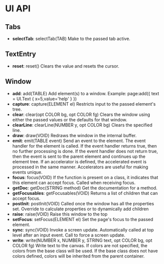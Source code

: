 # UI API

## Tabs
- **selectTab**: selectTab(TAB)
Make to the passed tab active.

## TextEntry
- **reset**: reset()
Clears the value and resets the cursor.

## Window
- **add**: add(TABLE)
Add element(s) to a window. Example:
page:add({
	text = UI.Text {
	  x=5,value='help'
	}
})
- **capture**: capture(ELEMENT el)
Restricts input to the passed element's tree.
- **clear**: clear(opt COLOR bg, opt COLOR fg)
Clears the window using either the passed values or the defaults for that window.
- **clearLine**: clearLine(NUMBER y, opt COLOR bg)
Clears the specified line.
- **draw**: draw(VOID)
Redraws the window in the internal buffer.
- **emit**: emit(TABLE event)
Send an event to the element. The event handler for the element is called.
If the event handler returns true, then no further processing is done.
If the event handler does not return true, then the event is sent to the parent element
and continues up the element tree.
If an accelerator is defined, the accelerated event is processed in the same manner.
Accelerators are useful for making events unique.
- **focus**: focus(VOID)
If the function is present on a class, it indicates
that this element can accept focus. Called when receiving focus.
- **getDoc**: getDoc(STRING method)
Get the documentation for a method.
- **getFocusables**: getFocusables(VOID)
Returns a list of children that can accept focus.
- **postInit**: postInit(VOID)
Called once the window has all the properties set.
Override to calculate properties or to dynamically add children
- **raise**: raise(VOID)
Raise this window to the top
- **setFocus**: setFocus(ELEMENT el)
Set the page's focus to the passed element.
- **sync**: sync(VOID)
Invoke a screen update. Automatically called at top level after an input event.
Call to force a screen update.
- **write**: write(NUMBER x, NUMBER y, STRING text, opt COLOR bg, opt COLOR fg)
Write text to the canvas.
If colors are not specified, the colors from the base class will be used.
If the base class does not have colors defined, colors will be inherited from the parent container.

